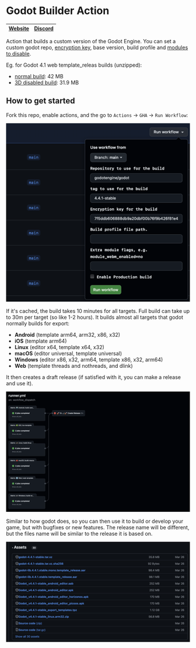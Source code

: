 # Godot Builder Action

|[Website](https://appsinacup.com)|[Discord](https://discord.gg/56dMud8HYn)|
|-|-|

Action that builds a custom version of the Godot Engine. You can set a custom godot repo, [encryption key](https://docs.godotengine.org/en/4.2/contributing/development/compiling/compiling_with_script_encryption_key.html), base version, build profile and [modules to disable](https://docs.godotengine.org/en/4.2/development/compiling/optimizing_for_size.html).

Eg. for Godot 4.1 web template_releas builds (unzipped):
- [normal build](https://github.com/appsinacup/action_godot_builder/releases/tag/v1.2.3): 42 MB
- [3D disabled build](https://github.com/appsinacup/action_godot_builder/releases/tag/3d-disable): 31.9 MB

## How to get started

Fork this repo, enable actions, and the go to `Actions` -> `GHA` -> `Run Workflow`:

![inputs](docs/inputs.png)

If it's cached, the build takes 10 minutes for all targets. Full build can take up to 30m per target (so like 1-2 hours). It builds almost all targets that godot normally builds for export:
- **Android** (template arm64, arm32, x86, x32)
- **iOS** (template arm64)
- **Linux** (editor x64, template x64, x32)
- **macOS** (editor universal, template universal)
- **Windows** (editor x86, x32, arm64, template x86, x32, arm64)
- **Web** (template threads and nothreads, and dlink)

It then creates a draft release (if satisfied with it, you can make a release and use it).

![builds_example](docs/builds_example.png)

Similar to how godot does, so you can then use it to build or develop your game, but with bugfixes or new features. The release name will be different, but the files name will be similar to the release it is based on.

![release_example](docs/release_example.png)
